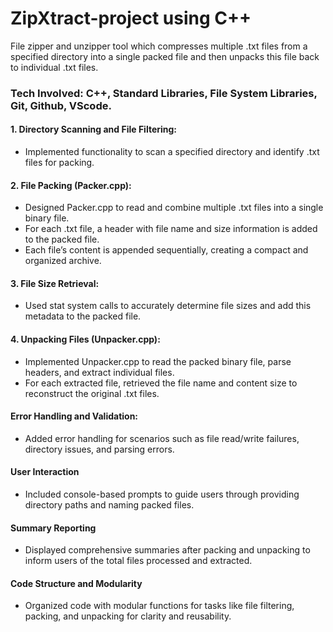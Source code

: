 # ZipXtract-project using C++
File zipper and unzipper tool which compresses multiple .txt files from a specified directory into a single packed file and then unpacks this file back to individual .txt files.
### Tech Involved: C++, Standard Libraries, File System Libraries, Git, Github, VScode.

#### 1. Directory Scanning and File Filtering:
  - Implemented functionality to scan a specified directory and identify .txt files for packing.
#### 2. File Packing (Packer.cpp):
  - Designed Packer.cpp to read and combine multiple .txt files into a single binary file.
  - For each .txt file, a header with file name and size information is added to the packed file.
  - Each file’s content is appended sequentially, creating a compact and organized archive.
#### 3. File Size Retrieval:
  - Used stat system calls to accurately determine file sizes and add this metadata to the packed file.
#### 4. Unpacking Files (Unpacker.cpp):
  - Implemented Unpacker.cpp to read the packed binary file, parse headers, and extract individual files.
  - For each extracted file, retrieved the file name and content size to reconstruct the original .txt files.

#### Error Handling and Validation:
  - Added error handling for scenarios such as file read/write failures, directory issues, and parsing errors.
#### User Interaction
  - Included console-based prompts to guide users through providing directory paths and naming packed files.
#### Summary Reporting
  - Displayed comprehensive summaries after packing and unpacking to inform users of the total files processed and extracted.
#### Code Structure and Modularity
  - Organized code with modular functions for tasks like file filtering, packing, and unpacking for clarity and reusability.
